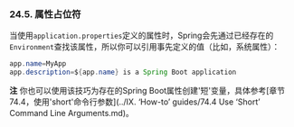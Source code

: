 ### 24.5. 属性占位符

当使用`application.properties`定义的属性时，Spring会先通过已经存在的`Environment`查找该属性，所以你可以引用事先定义的值（比如，系统属性）：
```java
app.name=MyApp
app.description=${app.name} is a Spring Boot application
```
**注** 你也可以使用该技巧为存在的Spring Boot属性创建'短'变量，具体参考[章节 74.4，使用'short'命令行参数](../IX. ‘How-to’ guides/74.4 Use ‘Short’ Command Line Arguments.md)。
